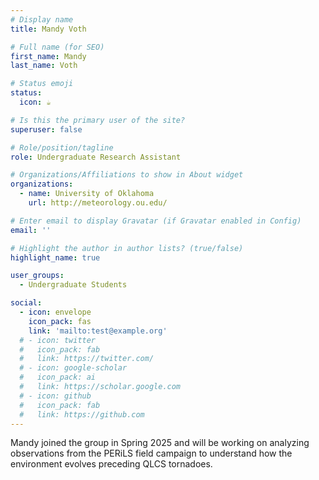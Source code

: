 ```yaml
---
# Display name
title: Mandy Voth

# Full name (for SEO)
first_name: Mandy
last_name: Voth

# Status emoji
status:
  icon: ☕️

# Is this the primary user of the site?
superuser: false

# Role/position/tagline
role: Undergraduate Research Assistant

# Organizations/Affiliations to show in About widget
organizations:
  - name: University of Oklahoma
    url: http://meteorology.ou.edu/

# Enter email to display Gravatar (if Gravatar enabled in Config)
email: ''

# Highlight the author in author lists? (true/false)
highlight_name: true

user_groups:
  - Undergraduate Students

social:
  - icon: envelope
    icon_pack: fas
    link: 'mailto:test@example.org'
  # - icon: twitter
  #   icon_pack: fab
  #   link: https://twitter.com/
  # - icon: google-scholar
  #   icon_pack: ai
  #   link: https://scholar.google.com
  # - icon: github
  #   icon_pack: fab
  #   link: https://github.com
---
```


Mandy joined the group in Spring 2025 and will be working on analyzing observations from the PERiLS field campaign to understand how the environment evolves preceding QLCS tornadoes. 
